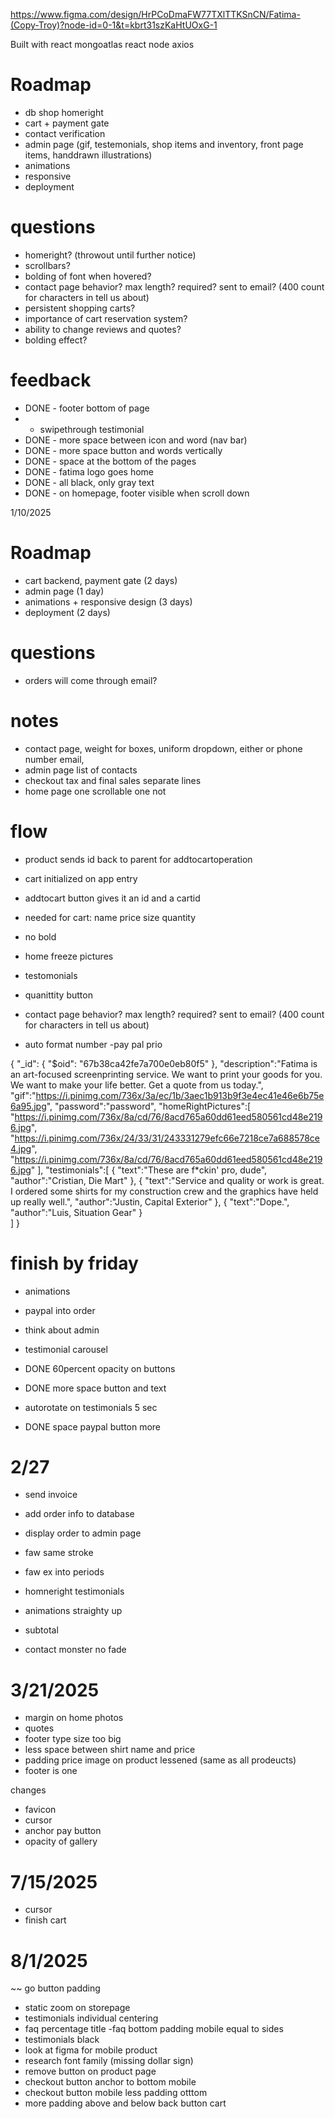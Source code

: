 https://www.figma.com/design/HrPCoDmaFW77TXlTTKSnCN/Fatima-(Copy-Troy)?node-id=0-1&t=kbrt31szKaHtUOxG-1

Built with react mongoatlas react node axios 

# Roadmap
- db shop homeright 
- cart + payment gate
- contact verification
- admin page (gif, testemonials, shop items and inventory, front page items, handdrawn illustrations)
- animations
- responsive
- deployment

# questions
- homeright? (throwout until further notice)
- scrollbars?
- bolding of font when hovered?
- contact page behavior? max length? required? sent to email? (400 count for characters in tell us about)
- persistent shopping carts? 
- importance of cart reservation system?
- ability to change reviews and quotes?
- bolding effect?

# feedback
- DONE - footer bottom of page
- - swipethrough testimonial
- DONE - more space between icon and word (nav bar)
- DONE - more space button and words vertically
- DONE - space at the bottom of the pages
- DONE - fatima logo goes home
- DONE - all black, only gray text
- DONE - on homepage, footer visible when scroll down

1/10/2025

# Roadmap
- cart backend, payment gate (2 days)
- admin page (1 day)
- animations + responsive design (3 days)
- deployment (2 days)

# questions
- orders will come through email?

# notes
- contact page, weight for boxes, uniform dropdown, either or phone number email,
- admin page list of contacts
- checkout tax and final sales separate lines
- home page one scrollable one not

# flow
- product sends id back to parent for addtocartoperation
- cart initialized on app entry
- addtocart button gives it an id and a cartid
- needed for cart: name price size quantity



- no bold
- home freeze pictures
- testomonials
- quanittity button
- contact page behavior? max length? required? sent to email? (400 count for characters in tell us about)
- auto format number
-pay pal prio

{ "_id": { "$oid": "67b38ca42fe7a700e0eb80f5" },
  "description":"Fatima is an art-focused screenprinting service. We want to print your goods for you. We want to make your life better. Get a quote from us today.",
  "gif":"https://i.pinimg.com/736x/3a/ec/1b/3aec1b913b9f3e4ec41e46e6b75e6a95.jpg",
  "password":"password",
  "homeRightPictures":[
    "https://i.pinimg.com/736x/8a/cd/76/8acd765a60dd61eed580561cd48e2196.jpg",
    "https://i.pinimg.com/736x/24/33/31/243331279efc66e7218ce7a688578ce4.jpg",
    "https://i.pinimg.com/736x/8a/cd/76/8acd765a60dd61eed580561cd48e2196.jpg"
  ],
  "testimonials":[
    {
      "text":"These are f*ckin' pro, dude",
      "author":"Cristian, Die Mart"
    },
    {
      "text":"Service and quality or work is great. I ordered some shirts for my construction crew and the graphics have held up really well.",
      "author":"Justin, Capital Exterior"
    },
    {
      "text":"Dope.",
      "author":"Luis, Situation Gear"
    }    
  ]
}

# finish by friday
- animations
- paypal into order 
- think about admin
- testimonial carousel

- DONE 60percent opacity on buttons
- DONE more space button and text
- autorotate on testimonials 5 sec
- DONE space paypal button more

# 2/27
- send invoice
- add order info to database
- display order to admin page

- faw same stroke
- faw ex into periods
- homneright testimonials
- animations straighty up
- subtotal
- contact monster no fade

# 3/21/2025
- margin on home photos
- quotes
- footer type size too big
- less space between shirt name and price
- padding price image on product lessened (same as all prodeucts)
- footer is one

changes 
- favicon 
- cursor  
- anchor pay button 
- opacity of gallery

# 7/15/2025
- cursor
- finish cart

# 8/1/2025
~~ go button padding
- static zoom on storepage
- testimonials individual centering
- faq percentage title
-faq bottom padding mobile equal to sides
- testimonials black
- look at figma for mobile product
- research font family (missing dollar sign)
- remove button on product page
- checkout button anchor to bottom mobile
- checkout button mobile less padding otttom
- more padding above and below back button cart
